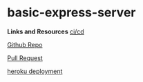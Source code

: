 # basic-express-server

**Links and Resources**
[ci/cd](https://github.com/malakMomani/basic-express-server/actions)

[Github Repo](https://github.com/malakMomani/basic-express-server)

[Pull Request](https://github.com/malakMomani/basic-express-server/pull/1)

[heroku deployment](https://malak-basic-express-server.herokuapp.com/)

